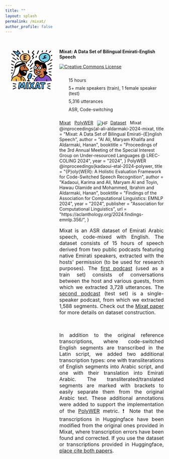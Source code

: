 ```yaml
---
title: ""
layout: splash
permalink: /mixat/
author_profile: false
---
```



<div class="dataset-wrapper">
  <div class="dataset-sidebar">
    <img src="/assets/images/mixat.png" alt="Mixat Dataset" />
    
  </div>
  <div class="dataset-main">
  <p><strong>Mixat: A Data Set of Bilingual Emirati-English Speech</strong></p>
    <p>
      <a rel="license" href="https://creativecommons.org/licenses/by-nc-sa/4.0/">
      <img alt="Creative Commons License" style="height: 20px; border-width:0" 
          src="https://mirrors.creativecommons.org/presskit/buttons/88x31/png/by-nc-sa.png" />
      </a>
  </p>
    <ul class="dataset-features">
      <li><i data-vi="hourglass" data-vi-size="20"></i> 15 hours</li>
      <li><i data-vi="user"  data-vi-size="20"></i> 5+ male speakers (train), 1 female speaker (test)</li>
      <li><i data-vi="chat"  data-vi-size="20"></i> 5,316 utterances</li>
      <li><i data-vi="cog"  data-vi-size="20"></i> ASR, Code-switching</li>
    </ul>
    <p>
          <i class="fas fa-file-pdf"></i> <a class="pub-link" href="https://aclanthology.org/2024.sigul-1.26.pdf">Mixat</a> &nbsp;
           <i class="fas fa-file-pdf"></i> <a class="pub-link" href="https://aclanthology.org/2024.findings-emnlp.356.pdf">PolyWER</a> &nbsp;
        <img src="https://huggingface.co/front/assets/huggingface_logo-noborder.svg" alt="HF" style="height: 1em; vertical-align: middle; margin-right: 4px;">
        <a class="pub-link" href="https://huggingface.co/datasets/sqrk/mixat-tri">Dataset</a> &nbsp;
        <i class="fas fa-quote-right"></i> <span class="bibtex-toggle pub-link" onclick="this.nextElementSibling.style.display = (this.nextElementSibling.style.display === 'block') ? 'none' : 'block';">Mixat</span>
        <span class="bibtex-box">
@inproceedings{al-ali-aldarmaki-2024-mixat,
    title = "Mixat: A Data Set of Bilingual Emirati-{E}nglish Speech",
    author = "Al Ali, Maryam Khalifa and Aldarmaki, Hanan",
    booktitle = "Proceedings of the 3rd Annual Meeting of the Special Interest Group on Under-resourced Languages @ LREC-COLING 2024",
    year = "2024",
}
  </span>
    <i class="fas fa-quote-right"></i> <span class="bibtex-toggle pub-link" onclick="this.nextElementSibling.style.display = (this.nextElementSibling.style.display === 'block') ? 'none' : 'block';">PolyWER</span>
        <span class="bibtex-box">
@inproceedings{kadaoui-etal-2024-polywer,
    title = "{P}oly{WER}: A Holistic Evaluation Framework for Code-Switched Speech Recognition",
    author = "Kadaoui, Karima  and Ali, Maryam Al  and Toyin, Hawau Olamide  and Mohammed, Ibrahim  and Aldarmaki, Hanan",
    booktitle = "Findings of the Association for Computational Linguistics: EMNLP 2024",
    year = "2024",
    publisher = "Association for Computational Linguistics",
    url = "https://aclanthology.org/2024.findings-emnlp.356/",
}
  </span>
  <div style="font-size: 16px; text-align: justify;">
    <p>Mixat is an ASR dataset of Emirati Arabic speech, code-mixed with English. The dataset consists of 15 hours of speech derived from two public podcasts featuring native Emirati speakers, extracted with the hosts' permission (to be used for research purposes). The <a href="https://www.youtube.com/channel/UCZbKz4QeFWbfMVE0fSJeuUw">first podcast</a> (used as a train set) consists of conversations between the host and various guests, from which we extracted 3,728 utterances. The <a href="https://open.spotify.com/show/3yEonEQO8Jfu4plB6B78HE?si=04c16d09c4dd49e2">second podcast</a> (test set) is a single-speaker podcast, from which we extracted 1,588 segments. Check out the <a href="https://aclanthology.org/2024.sigul-1.26.pdf">Mixat paper </a> for more details on dataset construction.</p> <br>   
    <p>In addition to the original reference transcriptions, where code-switched English segments are transcribed in the Latin script, we added two additional transcription types: one with transliterations of English segments into Arabic script, and one with their translation into Emirati Arabic. The transliterated/translated segments are marked with brackets to easily separate them from the original Arabic text. These additional annotations were added to support the implementation of the <a href="https://aclanthology.org/2024.findings-emnlp.356.pdf">PolyWER</a> metric. ❗ Note that the transcriptions in Huggingface have been modified from the original ones provided in Mixat, where transcription errors have been found and corrected. If you use the dataset or transcriptions provided in Huggingface, <u>place cite both papers</u>. 
</p>
</div>

<script src="https://cdn.jsdelivr.net/npm/vivid-icons@1.0.10" type="text/javascript"></script>

<style>
.dataset-wrapper {
  display: flex;
  flex-wrap: wrap;
  gap: 2rem;
  margin-top: 2rem;
}

.dataset-sidebar {
  flex: 1;
  min-width: 100px;
  max-width: 140px;
}

.dataset-sidebar img {
  width: 100%;
  margin-left: 1em;
  margin-top: 1em;
}

.dataset-main {
  flex: 1;
  min-width: 250px;
  max-width: 750px
}

.dataset-features {
  list-style: none;
  padding: 0;
  margin: 1.5rem 0;
}

.dataset-features li {
  display: flex;
  align-items: center;
  margin-bottom: 0.4rem;
}

.dataset-features i,
.dataset-features svg.vi {
  width: 20px;
  height: 20px;
  margin-right: 0.6rem;
  fill: #8a0303;
  flex-shrink: 0;
}
</style>
